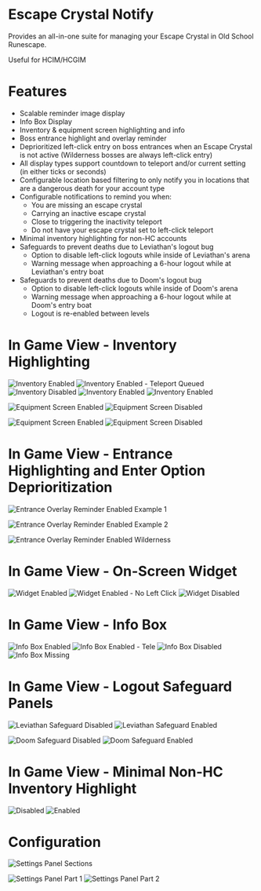 # Escape Crystal Notify
Provides an all-in-one suite for managing your Escape Crystal in Old School Runescape. 

Useful for HCIM/HCGIM

# Features
- Scalable reminder image display
- Info Box Display
- Inventory & equipment screen highlighting and info
- Boss entrance highlight and overlay reminder
- Deprioritized left-click entry on boss entrances when an Escape Crystal is not active (Wilderness bosses are always left-click entry)
- All display types support countdown to teleport and/or current setting (in either ticks or seconds)
- Configurable location based filtering to only notify you in locations that are a dangerous death for your account type
- Configurable notifications to remind you when:
  - You are missing an escape crystal
  - Carrying an inactive escape crystal
  - Close to triggering the inactivity teleport
  - Do not have your escape crystal set to left-click teleport
- Minimal inventory highlighting for non-HC accounts
- Safeguards to prevent deaths due to Leviathan's logout bug
  - Option to disable left-click logouts while inside of Leviathan's arena
  - Warning message when approaching a 6-hour logout while at Leviathan's entry boat
- Safeguards to prevent deaths due to Doom's logout bug
  - Option to disable left-click logouts while inside of Doom's arena
  - Warning message when approaching a 6-hour logout while at Doom's entry boat
  - Logout is re-enabled between levels

# In Game View - Inventory Highlighting
![Inventory Enabled](./resources/images/inventory-enabled-model-fill.png) ![Inventory Enabled - Teleport Queued](./resources/images/inventory-enabled-model-fill-tele.png) ![Inventory Disabled](./resources/images/inventory-disabled-model-fill.png) ![Inventory Enabled](./resources/images/inventory-enabled-background-fill.png) ![Inventory Enabled](./resources/images/inventory-enabled-background-fill-tele.png)

![Equipment Screen Enabled](./resources/images/equipment-screen-enabled-model-fill.png) ![Equipment Screen Disabled](./resources/images/equipment-screen-disabled-model-fill.png)

![Equipment Screen Enabled](./resources/images/equipment-screen-enabled-background-fill.png) ![Equipment Screen Disabled](./resources/images/equipment-screen-disabled-background-fill.png)

# In Game View - Entrance Highlighting and Enter Option Deprioritization
![Entrance Overlay Reminder Enabled Example 1](./resources/images/entrance-overlay-deprioritized-1.png)

![Entrance Overlay Reminder Enabled Example 2](./resources/images/entrance-overlay-deprioritized-2.png)

![Entrance Overlay Reminder Enabled Wilderness](./resources/images/entrance-overlay-prioritized.png)

# In Game View - On-Screen Widget
![Widget Enabled](./resources/images/widget-enabled.png) ![Widget Enabled - No Left Click](./resources/images/widget-enabled-no-left-click.png) ![Widget Disabled](./resources/images/widget-disabled.png)

# In Game View - Info Box
![Info Box Enabled](./resources/images/info-box-enabled.png) ![Info Box Enabled - Tele](./resources/images/info-box-enabled-tele.png) ![Info Box Disabled](./resources/images/info-box-disabled.png) ![Info Box Missing](./resources/images/info-box-missing.png)

# In Game View - Logout Safeguard Panels
![Leviathan Safeguard Disabled](./resources/images/bug-panel-leviathan-safeguard-disabled.png) ![Leviathan Safeguard Enabled](./resources/images/bug-panel-leviathan-safeguard-enabled.png)

![Doom Safeguard Disabled](./resources/images/bug-panel-doom-safeguard-disabled.png) ![Doom Safeguard Enabled](./resources/images/bug-panel-doom-safeguard-enabled.png)


# In Game View - Minimal Non-HC Inventory Highlight
![Disabled](./resources/images/inventory-disabled-minimal.png) ![Enabled](./resources/images/inventory-enabled-minimal.png)

# Configuration
![Settings Panel Sections](./resources/images/settings-collapsed.png)

![Settings Panel Part 1](./resources/images/settings-part-1.png) ![Settings Panel Part 2](./resources/images/settings-part-2.png)